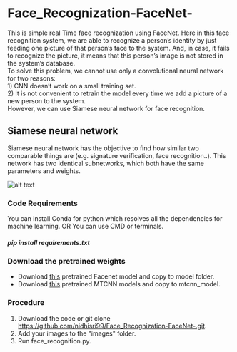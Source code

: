 # Face_Recognization-FaceNet-

This is simple real Time face recognization using FaceNet.
Here in this face recognition system, we are able to recognize a person’s identity by just feeding one picture of that person’s face to the system. And, in case, it fails to recognize the picture, it means that this person’s image is not stored in the system’s database.</br>
    To solve this problem, we cannot use only a convolutional neural network for two reasons:</br>
    1) CNN doesn’t work on a small training set. </br>
    2) It is not convenient to retrain the model every time we add a picture of a new person to the system. </br>
However, we can use Siamese neural network for face recognition.

<h2>Siamese neural network</h2>
  Siamese neural network has the objective to find how similar two comparable things are (e.g. signature verification, face recognition..). This network has two identical subnetworks, which both have the same parameters and weights.
  
  ![alt text](https://miro.medium.com/max/700/1*ZQjqmkyFyAQW34KIA26uwQ.png)
  
  ### Code Requirements
You can install Conda for python which resolves all the dependencies for machine learning. OR You can use CMD or terminals.
##### pip install requirements.txt

### Download the pretrained weights
* Download [this](https://drive.google.com/file/d/1EXPBSXwTaqrSC0OhUdXNmKSh9qJUQ55-/view) pretrained Facenet model and copy to model folder.
* Download [this](https://github.com/wangbm/MTCNN-Tensorflow/tree/master/save_model) pretrained MTCNN models and copy to mtcnn_model.


### Procedure
1. Download the code or git clone https://github.com/nidhisri99/Face_Recognization-FaceNet-.git.
2. Add your images to the "images" folder.
3. Run face_recognition.py.
